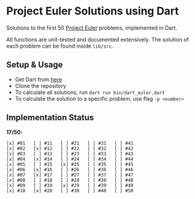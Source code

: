 # Project Euler Solutions using Dart

Solutions to the first 50 [Project Euler](https://projecteuler.net) problems,
implemented in Dart. 

All functions are unit-tested and documented extensively. The solution of each
problem can be found inside `lib/src`. 

## Setup & Usage

* Get Dart from [here](https://dart.dev)
* Clone the repository
* To calculate all solutions, run `dart run bin/dart_euler.dart`
* To calculate the solution to a specific problem, use flag `-p <number>`

## Implementation Status

**17/50:**

```
[x] #01   [ ] #11   [ ] #21   [ ] #31   [ ] #41 
[x] #02   [x] #12   [ ] #22   [ ] #32   [ ] #42
[x] #03   [ ] #13   [ ] #23   [ ] #33   [ ] #43
[x] #04   [x] #14   [ ] #24   [ ] #34   [ ] #44
[x] #05   [ ] #15   [x] #25   [ ] #35   [ ] #45
[x] #06   [x] #16   [ ] #26   [ ] #36   [ ] #46
[x] #07   [x] #17   [ ] #27   [ ] #37   [ ] #47
[x] #08   [ ] #18   [ ] #28   [ ] #38   [ ] #48
[x] #09   [ ] #19   [x] #29   [ ] #39   [ ] #49
[x] #10   [x] #20   [ ] #30   [ ] #40   [ ] #50
```

